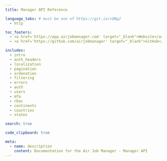 ```yaml
---
title: Manager API Reference

language_tabs: # must be one of https://git.io/vQNgJ
  - http

toc_footers:
  - <a href='https://app.airjobmanager.com' target="_blank">Website</a>
  - <a href='https://github.com/airjobmanager' target="_blank">GitHub</a>

includes:
  - intro
  - auth_headers
  - localization
  - pagination
  - ordenation
  - filtering
  - errors
  - auth
  - users
  - mfa
  - rbac
  - continents
  - countries
  - states

search: true

code_clipboard: true

meta:
  - name: description
    content: Documentation for the Air Job Manager - Manager API
---
```


